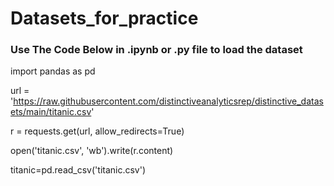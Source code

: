 # Datasets_for_practice

### Use The Code Below in .ipynb or .py file to load the dataset


import pandas as pd

url = 'https://raw.githubusercontent.com/distinctiveanalyticsrep/distinctive_datasets/main/titanic.csv'

r = requests.get(url, allow_redirects=True)

open('titanic.csv', 'wb').write(r.content)

titanic=pd.read_csv('titanic.csv')
